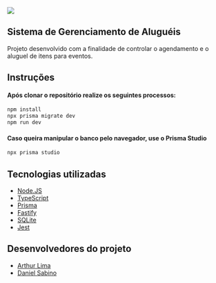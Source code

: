 <img src="http://img.shields.io/static/v1?label=STATUS&message=EM%20DESENVOLVIMENTO&color=GREEN&style=for-the-badge"/>

## Sistema de Gerenciamento de Aluguéis
<p>Projeto desenvolvido com a finalidade de controlar o agendamento e o aluguel de itens para eventos.</p>

## Instruções
#### Após clonar o repositório realize os seguintes processos:

```bash
npm install
npx prisma migrate dev
npm run dev
```

#### Caso queira manipular o banco pelo navegador, use o Prisma Studio
```bash
npx prisma studio
```

## Tecnologias utilizadas
- [Node.JS](https://nodejs.org/en/)
- [TypeScript](https://www.typescriptlang.org/)
- [Prisma](https://www.prisma.io/)
- [Fastify](https://www.fastify.io/)
- [SQLite](https://www.sqlite.org/index.html/)
- [Jest](https://jestjs.io)

## Desenvolvedores do projeto
- [Arthur Lima](https://github.com/arthur-lima18)
- [Daniel Sabino](https://github.com/D-Sabino)
